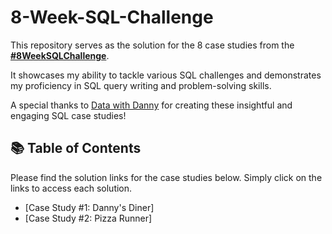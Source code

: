 # 8-Week-SQL-Challenge

This repository serves as the solution for the 8 case studies from the **[#8WeekSQLChallenge](https://8weeksqlchallenge.com)**. 

It showcases my ability to tackle various SQL challenges and demonstrates my proficiency in SQL query writing and problem-solving skills.

A special thanks to [Data with Danny](https://www.linkedin.com/company/datawithdanny/) for creating these insightful and engaging SQL case studies!

## 📚 Table of Contents

Please find the solution links for the case studies below. Simply click on the links to access each solution.
- [Case Study #1: Danny's Diner]
- [Case Study #2: Pizza Runner]

